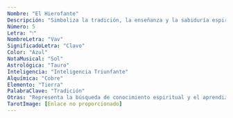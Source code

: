 ```yaml
---
Nombre: "El Hierofante"
Descripción: "Simboliza la tradición, la enseñanza y la sabiduría espiritual."
Número: 5
Letra: "ו"
NombreLetra: "Vav"
SignificadoLetra: "Clavo"
Color: "Azul"
NotaMusical: "Sol"
Astrológica: "Tauro"
Inteligencia: "Inteligencia Triunfante"
Alquímica: "Cobre"
Elemento: "Tierra"
PalabraClave: "Tradición"
Otras: "Representa la búsqueda de conocimiento espiritual y el aprendizaje."
TarotImage: [Enlace no proporcionado]
---
```


